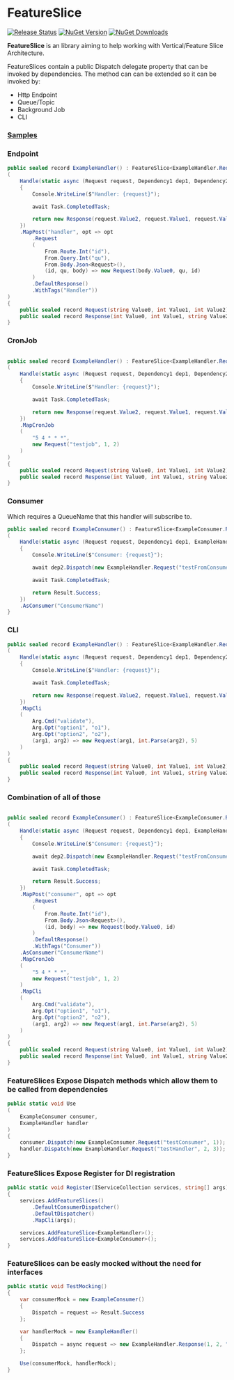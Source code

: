 # FeatureSlice

[![Release Status](https://img.shields.io/github/actions/workflow/status/HubiBoar/FeatureSlice/publish.yml)](https://github.com/HubiBoar/FeatureSlice/actions/workflows/publish.yml)
[![NuGet Version](https://img.shields.io/nuget/v/FeatureSlice)](https://www.nuget.org/packages/FeatureSlice/)
[![NuGet Downloads](https://img.shields.io/nuget/dt/FeatureSlice)](https://www.nuget.org/packages/FeatureSlice/)

**FeatureSlice** is an library aiming to help working with Vertical/Feature Slice Architecture.

FeatureSlices contain a public Dispatch delegate property that can be invoked by dependencies.
The method can can be extended so it can be invoked by:
- Http Endpoint
- Queue/Topic
- Background Job
- CLI

### [Samples](src/Samples/Sample.cs)

### Endpoint
```csharp
public sealed record ExampleHandler() : FeatureSlice<ExampleHandler.Request, ExampleHandler.Response>
(
    Handle(static async (Request request, Dependency1 dep1, Dependency2 dep2) =>
    {
        Console.WriteLine($"Handler: {request}");

        await Task.CompletedTask;

        return new Response(request.Value2, request.Value1, request.Value0);
    })
    .MapPost("handler", opt => opt
        .Request
        (
            From.Route.Int("id"),
            From.Query.Int("qu"),
            From.Body.Json<Request>(),
            (id, qu, body) => new Request(body.Value0, qu, id)
        )
        .DefaultResponse()
        .WithTags("Handler"))
)
{
    public sealed record Request(string Value0, int Value1, int Value2);
    public sealed record Response(int Value0, int Value1, string Value2);
}
```

### CronJob
```csharp

public sealed record ExampleHandler() : FeatureSlice<ExampleHandler.Request, ExampleHandler.Response>
(
    Handle(static async (Request request, Dependency1 dep1, Dependency2 dep2) =>
    {
        Console.WriteLine($"Handler: {request}");

        await Task.CompletedTask;

        return new Response(request.Value2, request.Value1, request.Value0);
    })
    .MapCronJob
    (
        "5 4 * * *",
        new Request("testjob", 1, 2)
    )
)
{
    public sealed record Request(string Value0, int Value1, int Value2);
    public sealed record Response(int Value0, int Value1, string Value2);
}
```

### Consumer
Which requires a QueueName that this handler will subscribe to.
```csharp
public sealed record ExampleConsumer() : FeatureSlice<ExampleConsumer.Request>
(
    Handle(static async (Request request, Dependency1 dep1, ExampleHandler dep2) => 
    {
        Console.WriteLine($"Consumer: {request}");

        await dep2.Dispatch(new ExampleHandler.Request("testFromConsumer", 0, 1));

        await Task.CompletedTask;

        return Result.Success;
    })
    .AsConsumer("ConsumerName")
}
```

### CLI
```csharp
public sealed record ExampleHandler() : FeatureSlice<ExampleHandler.Request, ExampleHandler.Response>
(
    Handle(static async (Request request, Dependency1 dep1, Dependency2 dep2) =>
    {
        Console.WriteLine($"Handler: {request}");

        await Task.CompletedTask;

        return new Response(request.Value2, request.Value1, request.Value0);
    })
    .MapCli
    (
        Arg.Cmd("validate"),
        Arg.Opt("option1", "o1"),
        Arg.Opt("option2", "o2"),
        (arg1, arg2) => new Request(arg1, int.Parse(arg2), 5)   
    )
)
{
    public sealed record Request(string Value0, int Value1, int Value2);
    public sealed record Response(int Value0, int Value1, string Value2);
}
```

### Combination of all of those
```csharp

public sealed record ExampleConsumer() : FeatureSlice<ExampleConsumer.Request>
(
    Handle(static async (Request request, Dependency1 dep1, ExampleHandler dep2) => 
    {
        Console.WriteLine($"Consumer: {request}");

        await dep2.Dispatch(new ExampleHandler.Request("testFromConsumer", 0, 1));

        await Task.CompletedTask;

        return Result.Success;
    })
    .MapPost("consumer", opt => opt
        .Request
        (
            From.Route.Int("id"),
            From.Body.Json<Request>(),
            (id, body) => new Request(body.Value0, id)
        )
        .DefaultResponse()
        .WithTags("Consumer"))
    .AsConsumer("ConsumerName")
    .MapCronJob
    (
        "5 4 * * *",
        new Request("testjob", 1, 2)
    )
    .MapCli
    (
        Arg.Cmd("validate"),
        Arg.Opt("option1", "o1"),
        Arg.Opt("option2", "o2"),
        (arg1, arg2) => new Request(arg1, int.Parse(arg2), 5)   
    )
)
{
    public sealed record Request(string Value0, int Value1, int Value2);
    public sealed record Response(int Value0, int Value1, string Value2);
}
```

### FeatureSlices Expose Dispatch methods which allow them to be called from dependencies
```csharp
public static void Use
(
    ExampleConsumer consumer,
    ExampleHandler handler
)
{
    consumer.Dispatch(new ExampleConsumer.Request("testConsumer", 1));
    handler.Dispatch(new ExampleHandler.Request("testHandler", 2, 3));
}
```

### FeatureSlices Expose Register for DI registration
```csharp
public static void Register(IServiceCollection services, string[] args)
{
    services.AddFeatureSlices()
        .DefaultConsumerDispatcher()
        .DefaultDispatcher()
        .MapCli(args);

    services.AddFeatureSlice<ExampleHandler>();
    services.AddFeatureSlice<ExampleConsumer>();
}
```

### FeatureSlices can be easly mocked without the need for interfaces
```csharp
public static void TestMocking()
{
    var consumerMock = new ExampleConsumer()
    {
        Dispatch = request => Result.Success
    };

    var handlerMock = new ExampleHandler()
    {
        Dispatch = async request => new ExampleHandler.Response(1, 2, "testResponse")
    };

    Use(consumerMock, handlerMock);
}
```
